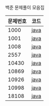 백준 문제풀이 모음집

|문제번호|코드|
|---|---|
|1000|[java](1000/1000.java)|
|1001|[java](1000/1001.java)|
|1008|[java](1000/1008.java)|
|2557|[java](2500/2557.java)|
|10430|[java](10000/10430.java)|
|10869|[java](10000/10869.java)|
|10926|[java](10000/10926.java)|
|10998|[java](10000/10998.java)|
|18108|[java](18000/18108.java)|
